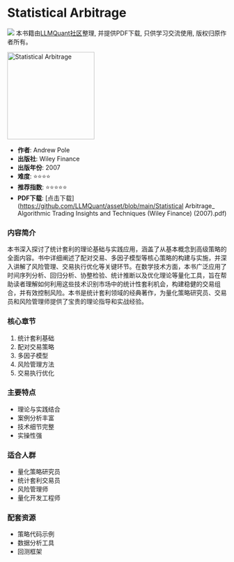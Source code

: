 # Statistical Arbitrage

![](https://fastly.jsdelivr.net/gh/bucketio/img3@main/2024/09/04/1725464231869-e0b2f727-2a0f-4270-bf6c-31ddc350426a.gif)
本书籍由[LLMQuant社区](https://llmquant.com/)整理, 并提供PDF下载, 只供学习交流使用, 版权归原作者所有。

<img src="cover.jpg" alt="Statistical Arbitrage" width="200"/>

- **作者**: Andrew Pole
- **出版社**: Wiley Finance
- **出版年份**: 2007
- **难度**: ⭐⭐⭐⭐
- **推荐指数**: ⭐⭐⭐⭐⭐
- **PDF下载**: [点击下载](https://github.com/LLMQuant/asset/blob/main/Statistical Arbitrage_ Algorithmic Trading Insights and Techniques (Wiley Finance) (2007).pdf)

### 内容简介

本书深入探讨了统计套利的理论基础与实践应用，涵盖了从基本概念到高级策略的全面内容。书中详细阐述了配对交易、多因子模型等核心策略的构建与实施，并深入讲解了风险管理、交易执行优化等关键环节。在数学技术方面，本书广泛应用了时间序列分析、回归分析、协整检验、统计推断以及优化理论等量化工具，旨在帮助读者理解如何利用这些技术识别市场中的统计性套利机会，构建稳健的交易组合，并有效控制风险。本书是统计套利领域的经典著作，为量化策略研究员、交易员和风险管理师提供了宝贵的理论指导和实战经验。

### 核心章节

1. 统计套利基础
2. 配对交易策略
3. 多因子模型
4. 风险管理方法
5. 交易执行优化

### 主要特点

- 理论与实践结合
- 案例分析丰富
- 技术细节完整
- 实操性强

### 适合人群

- 量化策略研究员
- 统计套利交易员
- 风险管理师
- 量化开发工程师

### 配套资源

- 策略代码示例
- 数据分析工具
- 回测框架